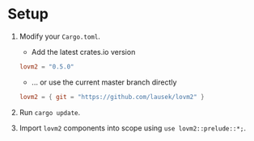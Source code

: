 # Setup

1. Modify your `Cargo.toml`.

    - Add the latest crates.io version
    
    ``` toml
    lovm2 = "0.5.0"
    ```
    
    - ... or use the current master branch directly

    ``` toml
    lovm2 = { git = "https://github.com/lausek/lovm2" }
    ```

2. Run `cargo update`.

3. Import `lovm2` components into scope using `use lovm2::prelude::*;`.
